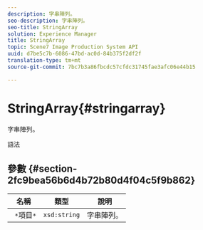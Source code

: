 ```yaml
---
description: 字串陣列。
seo-description: 字串陣列。
seo-title: StringArray
solution: Experience Manager
title: StringArray
topic: Scene7 Image Production System API
uuid: d7be5c7b-6086-47bd-ac0d-84b375f2df2f
translation-type: tm+mt
source-git-commit: 7bc7b3a86fbcdc57cfdc31745fae3afc06e44b15

---
```



# StringArray{#stringarray}

字串陣列。

語法

## 參數 {#section-2fc9bea56b6d4b72b80d4f04c5f9b862}

| 名稱 | 類型 | 說明 |
|---|---|---|
| ` *`項目`*` | `xsd:string` | 字串陣列。 |


